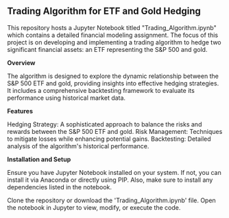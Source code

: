 ## Trading Algorithm for ETF and Gold Hedging

This repository hosts a Jupyter Notebook titled "Trading_Algorithm.ipynb" which contains a detailed financial modeling assignment. The focus of this project is on developing and implementing a trading algorithm to hedge two significant financial assets: an ETF representing the S&P 500 and gold.

**Overview**

The algorithm is designed to explore the dynamic relationship between the S&P 500 ETF and gold, providing insights into effective hedging strategies. It includes a comprehensive backtesting framework to evaluate its performance using historical market data.

**Features**

Hedging Strategy: A sophisticated approach to balance the risks and rewards between the S&P 500 ETF and gold.
Risk Management: Techniques to mitigate losses while enhancing potential gains.
Backtesting: Detailed analysis of the algorithm's historical performance.

**Installation and Setup**

Ensure you have Jupyter Notebook installed on your system. If not, you can install it via Anaconda or directly using PIP. Also, make sure to install any dependencies listed in the notebook.

Clone the repository or download the 'Trading_Algorithm.ipynb' file.
Open the notebook in Jupyter to view, modify, or execute the code.

